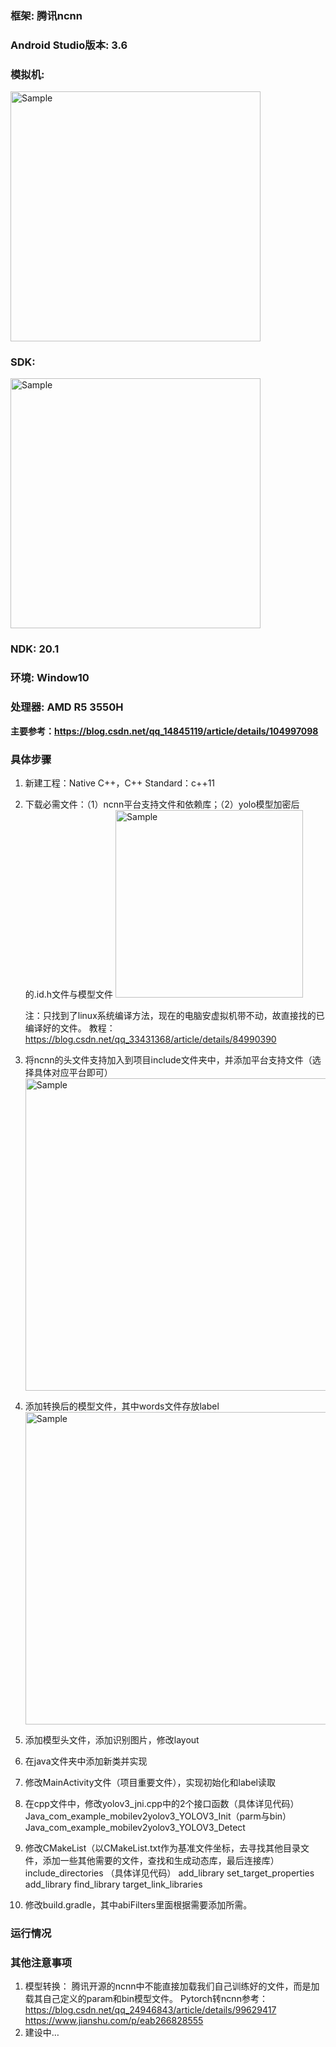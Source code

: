 ### 框架: 腾讯ncnn
### Android Studio版本: 3.6
### 模拟机:
<img src="https://github.com/lcylmhlcy/Project-Arrangement/raw/master/img/ncnn_win_1.png" alt="Sample" height=400>

### SDK:  
<img src="https://github.com/lcylmhlcy/Project-Arrangement/raw/master/img/ncnn_win_2.png" alt="Sample" height=400>

### NDK: 20.1  
### 环境: Window10  
### 处理器: AMD R5 3550H  

**主要参考：https://blog.csdn.net/qq_14845119/article/details/104997098**

### 具体步骤
1. 新建工程：Native C++，C++ Standard：c++11
2. 下载必需文件：（1）ncnn平台支持文件和依赖库；（2）yolo模型加密后的.id.h文件与模型文件
    <img src="https://github.com/lcylmhlcy/Project-Arrangement/raw/master/img/ncnn_win_3.png" alt="Sample" height=300>

    注：只找到了linux系统编译方法，现在的电脑安虚拟机带不动，故直接找的已编译好的文件。
    教程：https://blog.csdn.net/qq_33431368/article/details/84990390

3. 将ncnn的头文件支持加入到项目include文件夹中，并添加平台支持文件（选择具体对应平台即可）  
    <img src="https://github.com/lcylmhlcy/Project-Arrangement/raw/master/img/ncnn_win_4.png" alt="Sample" height=500>

4. 添加转换后的模型文件，其中words文件存放label  
    <img src="https://github.com/lcylmhlcy/Project-Arrangement/raw/master/img/ncnn_win_5.png" alt="Sample" height=500>

5. 添加模型头文件，添加识别图片，修改layout
6. 在java文件夹中添加新类并实现
7. 修改MainActivity文件（项目重要文件），实现初始化和label读取
8. 在cpp文件中，修改yolov3_jni.cpp中的2个接口函数（具体详见代码） Java_com_example_mobilev2yolov3_YOLOV3_Init（parm与bin） Java_com_example_mobilev2yolov3_YOLOV3_Detect
9. 修改CMakeList（以CMakeList.txt作为基准文件坐标，去寻找其他目录文件，添加一些其他需要的文件，查找和生成动态库，最后连接库）
    include_directories （具体详见代码）
    add_library 
    set_target_properties 
    add_library 
    find_library 
    target_link_libraries
10. 修改build.gradle，其中abiFilters里面根据需要添加所需。
### 运行情况
### 其他注意事项
1. 模型转换：
    腾讯开源的ncnn中不能直接加载我们自己训练好的文件，而是加载其自己定义的param和bin模型文件。
    Pytorch转ncnn参考：
    https://blog.csdn.net/qq_24946843/article/details/99629417
    https://www.jianshu.com/p/eab266828555
2. 建设中…
